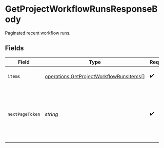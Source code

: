 # GetProjectWorkflowRunsResponseBody

Paginated recent workflow runs.


## Fields

| Field                                                                                                     | Type                                                                                                      | Required                                                                                                  | Description                                                                                               |
| --------------------------------------------------------------------------------------------------------- | --------------------------------------------------------------------------------------------------------- | --------------------------------------------------------------------------------------------------------- | --------------------------------------------------------------------------------------------------------- |
| `items`                                                                                                   | [operations.GetProjectWorkflowRunsItems](../../../sdk/models/operations/getprojectworkflowrunsitems.md)[] | :heavy_check_mark:                                                                                        | Recent workflow runs.                                                                                     |
| `nextPageToken`                                                                                           | *string*                                                                                                  | :heavy_check_mark:                                                                                        | A token to pass as a `page-token` query parameter to return the next page of results.                     |